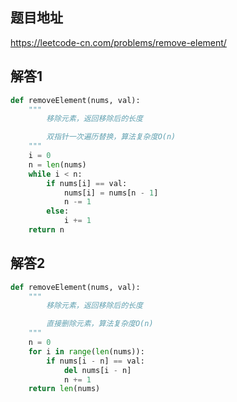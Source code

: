 ## 题目地址
https://leetcode-cn.com/problems/remove-element/

## 解答1
```py
def removeElement(nums, val):
    """
        移除元素，返回移除后的长度

        双指针一次遍历替换，算法复杂度O(n)
    """
    i = 0
    n = len(nums)
    while i < n:
        if nums[i] == val:
            nums[i] = nums[n - 1]
            n -= 1
        else:
            i += 1
    return n
```

## 解答2
```py
def removeElement(nums, val):
    """
        移除元素，返回移除后的长度

        直接删除元素，算法复杂度O(n)
    """
    n = 0
    for i in range(len(nums)):
        if nums[i - n] == val:
            del nums[i - n]
            n += 1
    return len(nums)
```